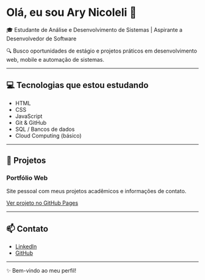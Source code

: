 # Olá, eu sou Ary Nicoleli 👋

🎓 Estudante de Análise e Desenvolvimento de Sistemas | Aspirante a Desenvolvedor de Software

🔍 Busco oportunidades de estágio e projetos práticos em desenvolvimento web, mobile e automação de sistemas.

---

## 💻 Tecnologias que estou estudando

- HTML  
- CSS  
- JavaScript  
- Git & GitHub  
- SQL / Bancos de dados  
- Cloud Computing (básico)  

---

## 🚀 Projetos

### Portfólio Web
Site pessoal com meus projetos acadêmicos e informações de contato.

[Ver projeto no GitHub Pages](https://ary-nicoleli.github.io/portfolio-web/)

---

## 📫 Contato

- [LinkedIn](https://www.linkedin.com/in/ary-nicoleli)  
- [GitHub](https://github.com/Ary-Nicoleli)  

---

✨ Bem-vindo ao meu perfil!
